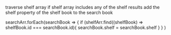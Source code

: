 traverse shelf array
if shelf array includes any of the shelf results
add the shelf property of the shelf book to the search book

searchArr.forEach(searchBook => {
if (shelfArr.find((shelfBook) => shelfBook.id === searchBook.id){
searchBook.shelf = searchBook.shelf
}
} )

